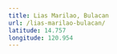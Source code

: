 ```yaml
---
title: Lias Marilao, Bulacan
url: /lias-marilao-bulacan/
latitude: 14.757
longitude: 120.954
---
```

